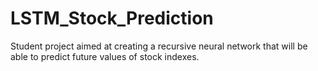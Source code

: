 # LSTM_Stock_Prediction
Student project aimed at creating a recursive neural network that will be able to predict future values of stock indexes.
